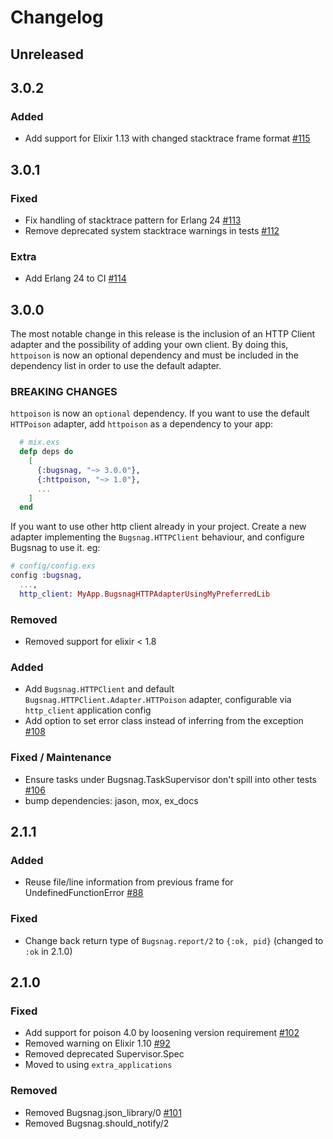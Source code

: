 # Changelog

## Unreleased

## 3.0.2

### Added

- Add support for Elixir 1.13 with changed stacktrace frame format [#115](https://github.com/bugsnag-elixir/bugsnag-elixir/pull/115)


## 3.0.1

### Fixed

- Fix handling of stacktrace pattern for Erlang 24 [#113](https://github.com/bugsnag-elixir/bugsnag-elixir/pull/113)
- Remove deprecated system stacktrace warnings in tests [#112](https://github.com/bugsnag-elixir/bugsnag-elixir/pull/112)

### Extra 
- Add Erlang 24 to CI [#114](https://github.com/bugsnag-elixir/bugsnag-elixir/pull/114)

## 3.0.0

The most notable change in this release is the inclusion of an HTTP Client adapter and the possibility of adding your own client. By doing this, `httpoison` is now an optional dependency and must be included in the dependency list in order to use the default adapter.

### BREAKING CHANGES

`httpoison` is now an `optional` dependency. If you want to use the default `HTTPoison` adapter, add `httpoison` as a dependency to your app:
```elixir
  # mix.exs
  defp deps do
    [
      {:bugsnag, "~> 3.0.0"},
      {:httpoison, "~> 1.0"},
      ...
    ]
  end
```
If you want to use other http client already in your project. Create a new adapter implementing the `Bugsnag.HTTPClient` behaviour, and configure Bugsnag to use it. eg:
```elixir
# config/config.exs
config :bugsnag,
  ...,
  http_client: MyApp.BugsnagHTTPAdapterUsingMyPreferredLib
```

### Removed

- Removed support for elixir < 1.8

### Added
- Add `Bugsnag.HTTPClient` and default `Bugsnag.HTTPClient.Adapter.HTTPoison` adapter, configurable via `http_client` application config
- Add option to set error class instead of inferring from the exception [#108](https://github.com/bugsnag-elixir/bugsnag-elixir/pull/108)

### Fixed / Maintenance

- Ensure tasks under Bugsnag.TaskSupervisor don't spill into other tests [#106](https://github.com/bugsnag-elixir/bugsnag-elixir/pull/106)
- bump dependencies: jason, mox, ex_docs

## 2.1.1

### Added
- Reuse file/line information from previous frame for UndefinedFunctionError [#88](https://github.com/bugsnag-elixir/bugsnag-elixir/pull/88)

### Fixed
- Change back return type of `Bugsnag.report/2` to `{:ok, pid}` (changed to `:ok` in 2.1.0)

## 2.1.0

### Fixed
- Add support for poison 4.0 by loosening version requirement [#102](https://github.com/bugsnag-elixir/bugsnag-elixir/pull/102)
- Removed warning on Elixir 1.10 [#92](https://github.com/bugsnag-elixir/bugsnag-elixir/pull/92)
- Removed deprecated Supervisor.Spec
- Moved to using `extra_applications`

### Removed
- Removed Bugsnag.json_library/0 [#101](https://github.com/bugsnag-elixir/bugsnag-elixir/pull/101)
- Removed Bugsnag.should_notify/2
